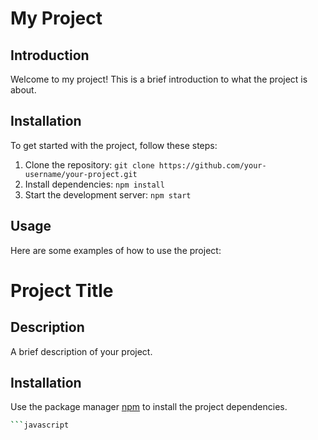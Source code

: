 # My Project

## Introduction

Welcome to my project! This is a brief introduction to what the project is about.

## Installation

To get started with the project, follow these steps:

1. Clone the repository: `git clone https://github.com/your-username/your-project.git`
2. Install dependencies: `npm install`
3. Start the development server: `npm start`

## Usage

Here are some examples of how to use the project:

# Project Title

## Description

A brief description of your project.

## Installation

Use the package manager [npm](https://www.npmjs.com/) to install the project dependencies.

```bash
```javascript
